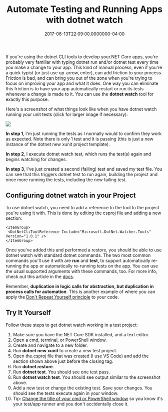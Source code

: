 ﻿---
title: Automate Testing and Running Apps with dotnet watch
date: "2017-06-13T22:09:00.0000000-04:00"
description: If you're using the dotnet CLI tools to develop your.NET Core
featuredImage: /img/bitmap-medium_net-core-logo_2colors_square_boxed_rgb.png
---

If you're using the dotnet CLI tools to develop your.NET Core apps, you're probably very familiar with typing dotnet run and/or dotnet test every time you make a change to your app. This kind of manual process, even if you're a quick typist (or just use up-arrow, enter), can add friction to your process. Friction is bad, and can bring you out of the zone when you're trying to focus on improving your app and what it does. One way you can eliminate this friction is to have your app automatically restart or run its tests whenever a change is made to it. You can use the **dotnet watch** tool for exactly this purpose.

Here's a screenshot of what things look like when you have dotnet watch running your unit tests (click for larger image if necessary):

![](/img/dotnet-watch-test.png)

**In step 1**, I'm just running the tests as I normally would to confirm they work as expected. Note there is only 1 test and it is passing (this is just a new instance of the dotnet new xunit project template).

**In step 2**, I execute dotnet watch test, which runs the test(s) again and begins watching for changes.

**In step 3**, I've just created a second (failing) test and saved my test file. You can see that this triggers dotnet test to run again, building the project and once more running the tests, including the new failing test.

## Configuring dotnet watch in your Project

To use dotnet watch, you need to add a reference to the tool to the project you're using it with. This is done by editing the csproj file and adding a new section:

```
<ItemGroup>
 <DotNetCliToolReference Include="Microsoft.DotNet.Watcher.Tools" Version="1.0.1" />
</ItemGroup>
```

Once you've added this and performed a restore, you should be able to use dotnet watch with standard dotnet commands. The two most common commands you'll use it with are **run** and **test**, to support automatically re-running the app or automatically re-running tests on the app. You can use the usual supported arguments with these commands, too. For more info, check out this article in the [docs](https://docs.microsoft.com/en-us/aspnet/core/tutorials/dotnet-watch).

Remember, **duplication in logic calls for abstraction, but duplication in process calls for automation**. This is another example of where you can apply the [Don't Repeat Yourself principle](http://deviq.com/don-t-repeat-yourself/) to your code.

## Try It Yourself

Follow these steps to get dotnet watch working in a test project:

1. Make sure you have the.NET Core SDK installed, and a text editor.
2. Open a cmd, terminal, or PowerShell window.
3. Create and navigate to a new folder.
4. Run **dotnet new xunit** to create a new test project.
5. Open the.csproj file that was created (I use VS Code) and add the <ItemGroup> section shown above just before the closing </Project> tag.
6. Run **dotnet restore**.
7. Run **dotnet test**. You should see one test pass.
8. Run **dotnet watch test**. You should see output similar to the screenshot above.
9. Add a new test or change the existing test. Save your changes. You should see the tests execute again in your window.
10. Tip: [Change the title of your cmd or PowerShell window](http://ardalis.com/set-cmd-or-powershell-window-title) so you know it's your test/app runner and you don't accidentally close it.

